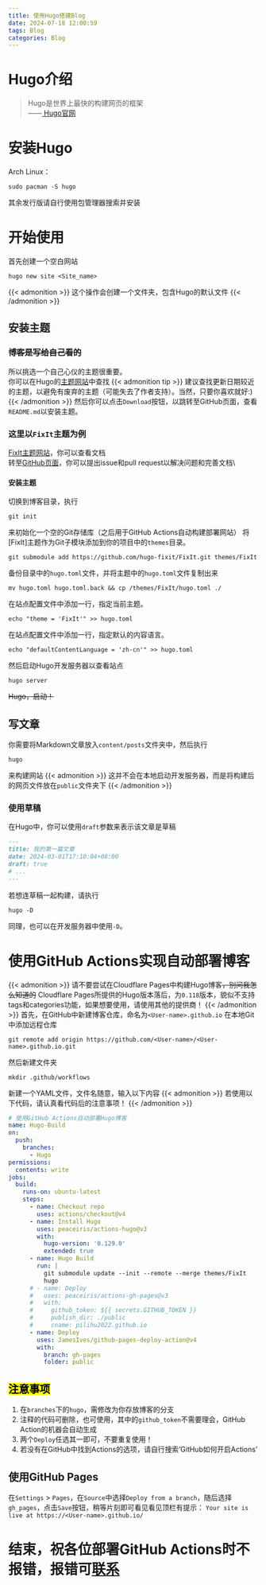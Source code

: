 ```yaml
---
title: 使用Hugo搭建Blog
date: 2024-07-18 12:00:59
tags: Blog
categories: Blog
---
```

# Hugo介绍
> Hugo是世界上最快的构建网页的框架\
——[ Hugo官网 ](https://gohugo.io/)
# 安装Hugo
Arch Linux：
```
sudo pacman -S hugo
```
其余发行版请自行使用包管理器搜索并安装
# 开始使用
首先创建一个空白网站
```
hugo new site <Site_name>
```
{{< admonition >}}
这个操作会创建一个文件夹，包含Hugo的默认文件
{{< /admonition >}}
## 安装主题
### ~~博客是写给自己看的~~
所以挑选一个自己心仪的主题很重要。\
你可以在Hugo的[主题网站](https://themes.gohugo.io)中查找
{{< admonition tip >}}
建议查找更新日期较近的主题，以避免有废弃的主题（可能失去了作者支持）。当然，只要你喜欢就好:)
{{< /admonition >}}
然后你可以点击`Download`按钮，以跳转至GitHub页面，查看`README.md`以安装主题。

### 这里以`FixIt`主题为例
[FixIt主题网站](https://fixit.lruihao.cn/zh-cn/)，你可以查看文档\
转至[GitHub页面](https://github.com/hugo-fixit/FixIt)，你可以提出issue和pull request以解决问题和完善文档\
#### 安装主题
切换到博客目录，执行
```
git init
```
来初始化一个空的Git存储库（之后用于GitHub Actions自动构建部署网站）
将[FixIt]主题作为Git子模块添加到你的项目中的`themes`目录。
```
git submodule add https://github.com/hugo-fixit/FixIt.git themes/FixIt
```
备份目录中的`hugo.toml`文件，并将主题中的`hugo.toml`文件复制出来
```
mv hugo.toml hugo.toml.back && cp /themes/FixIt/hugo.toml ./
```
在站点配置文件中添加一行，指定当前主题。
```
echo "theme = 'FixIt'" >> hugo.toml
```
在站点配置文件中添加一行，指定默认的内容语言。
```
echo "defaultContentLanguage = 'zh-cn'" >> hugo.toml
```
然后启动Hugo开发服务器以查看站点
```
hugo server
```
~~Hugo，启动！~~
## 写文章
你需要将Markdown文章放入`content/posts`文件夹中，然后执行
```
hugo
```
来构建网站
{{< admonition >}}
这并不会在本地启动开发服务器，而是将构建后的网页文件放在`public`文件夹下
{{< /admonition >}}
### 使用草稿
在Hugo中，你可以使用`draft`参数来表示该文章是草稿
```markdown
---
title: 我的第一篇文章
date: 2024-03-01T17:10:04+08:00
draft: true
# ...
---
```
若想连草稿一起构建，请执行
```
hugo -D
```
同理，也可以在开发服务器中使用`-D`。
# 使用GitHub Actions实现自动部署博客
{{< admonition >}}
请不要尝试在Cloudflare Pages中构建Hugo博客~~，别问我怎么知道的~~
Cloudflare Pages所提供的Hugo版本落后，为`0.118`版本，貌似不支持tags和categories功能，如果想要使用，请使用其他的提供商！
{{< /admonition >}}
首先，在GitHub中新建博客仓库，命名为`<User-name>.github.io`
在本地Git中添加远程仓库
```
git remote add origin https://github.com/<User-name>/<User-name>.github.io.git
```
然后新建文件夹
```
mkdir .github/workflows
```
新建一个YAML文件，文件名随意，输入以下内容
{{< admonition >}}
若使用以下代码，请认真看代码后的注意事项！
{{< /admonition >}}
```yaml
# 使用GitHub Actions自动部署Hugo博客
name: Hugo-Build
on:
  push:
    branches:
      - Hugo
permissions:
  contents: write
jobs:
  build:
    runs-on: ubuntu-latest
    steps:
      - name: Checkout repo
        uses: actions/checkout@v4
      - name: Install Hugo
        uses: peaceiris/actions-hugo@v3
        with:
          hugo-version: '0.129.0'
          extended: true
      - name: Hugo Build
        run: |
          git submodule update --init --remote --merge themes/FixIt
          hugo
      # - name: Deploy
      #   uses: peaceiris/actions-gh-pages@v3
      #   with:
      #     github_token: ${{ secrets.GITHUB_TOKEN }}
      #     publish_dir: ./public
      #     cname: pilihu2022.github.io
      - name: Deploy
        uses: JamesIves/github-pages-deploy-action@v4
        with:
          branch: gh-pages
          folder: public
```
## <mark>注意事项</mark>
1. 在`branches`下的`hugo`，需修改为你存放博客的分支
2. 注释的代码可删除，也可使用，其中的`github_token`不需要理会，GitHub Action的机器会自动生成
3. 两个`Deploy`任选其一即可，不要重复使用！
4. 若没有在GitHub中找到Actions的选项，请自行搜索‘GitHub如何开启Actions’
## 使用GitHub Pages
在`Settings` > `Pages`，在`Source`中选择`Deploy from a branch`，随后选择`gh_pages`，点击`Save`按钮，稍等片刻即可看见看见顶栏有提示：
`Your site is live at https://<User-name>.github.io/`
# 结束，祝各位部署GitHub Actions时不报错，报错可[联系](mailto:2812167783@qq.com)
